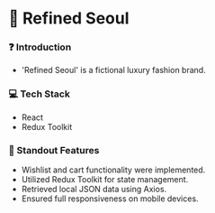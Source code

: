 # 👕 Refined Seoul

### ❓ Introduction
- 'Refined Seoul' is a fictional luxury fashion brand.

### 💻 Tech Stack
- React
- Redux Toolkit

### 🌟 Standout Features
- Wishlist and cart functionality were implemented.
- Utilized Redux Toolkit for state management.
- Retrieved local JSON data using Axios.
- Ensured full responsiveness on mobile devices.
